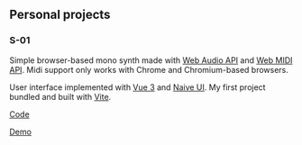## Personal projects

### S-01

Simple browser-based mono synth made with [Web Audio API](https://developer.mozilla.org/en-US/docs/Web/API/Web_Audio_API) and [Web MIDI API](https://developer.mozilla.org/en-US/docs/Web/API/Web_MIDI_API). Midi support only works with Chrome and Chromium-based browsers.

User interface implemented with [Vue 3](https://vuejs.org/) and [Naive UI](https://www.naiveui.com). My first project bundled and built with [Vite](https://vitejs.dev/).

[Code](https://github.com/h-line/s-01)

[Demo](https://h-line.github.io)

